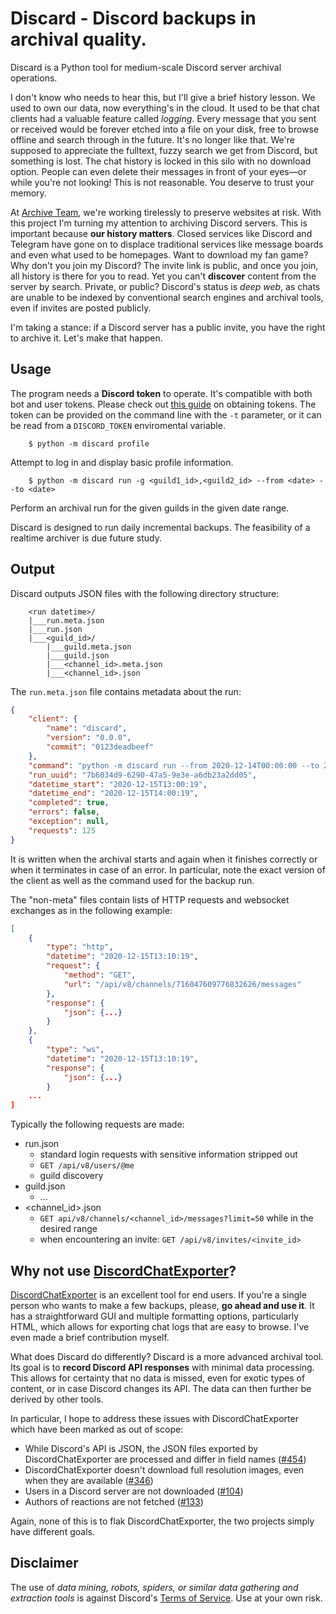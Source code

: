# Discard - Discord backups in archival quality.

Discard is a Python tool for medium-scale Discord server archival operations.

I don't know who needs to hear this, but I'll give a brief history lesson.  We used to own our data, now everything's in the cloud.  It used to be that chat clients had a valuable feature called *logging*.  Every message that you sent or received would be forever etched into a file on your disk, free to browse offline and search through in the future.  It's no longer like that.  We're supposed to appreciate the fulltext, fuzzy search we get from Discord, but something is lost.  The chat history is locked in this silo with no download option.  People can even delete their messages in front of your eyes—or while you're not looking!  This is not reasonable.  You deserve to trust your memory.

At [Archive Team](https://archiveteam.org/), we're working tirelessly to preserve websites at risk.  With this project I'm turning my attention to archiving Discord servers.  This is important because **our history matters**.  Closed services like Discord and Telegram have gone on to displace traditional services like message boards and even what used to be homepages.  Want to download my fan game?  Why don't you join my Discord?  The invite link is public, and once you join, all history is there for you to read.  Yet you can't **discover** content from the server by search.  Private, or public?  Discord's status is *deep web*, as chats are unable to be indexed by conventional search engines and archival tools, even if invites are posted publicly.

I'm taking a stance: if a Discord server has a public invite, you have the right to archive it.  Let's make that happen.

## Usage

The program needs a **Discord token** to operate.  It's compatible with both bot and user tokens.  Please check out [this guide](https://github.com/Tyrrrz/DiscordChatExporter/wiki/Obtaining-Token-and-Channel-IDs) on obtaining tokens.  The token can be provided on the command line with the `-t` parameter, or it can be read from a `DISCORD_TOKEN` enviromental variable.

```
    $ python -m discard profile
```

Attempt to log in and display basic profile information.

```
    $ python -m discard run -g <guild1_id>,<guild2_id> --from <date> --to <date>
```

Perform an archival run for the given guilds in the given date range.

Discard is designed to run daily incremental backups.  The feasibility of a realtime archiver is due future study.

## Output
Discard outputs JSON files with the following directory structure:

```
    <run datetime>/
    |___run.meta.json
    |___run.json
    |___<guild_id>/
        |___guild.meta.json
        |___guild.json
        |___<channel_id>.meta.json
        |___<channel_id>.json
```

The `run.meta.json` file contains metadata about the run:

```json
{
    "client": {
        "name": "discard",
        "version": "0.0.0",
        "commit": "0123deadbeef"
    },
    "command": "python -m discard run --from 2020-12-14T00:00:00 --to 2020-12-15T00:00:00",
    "run_uuid": "7b6034d9-6290-47a5-9e3e-a6db23a2dd05",
    "datetime_start": "2020-12-15T13:00:19",
    "datetime_end": "2020-12-15T14:00:19",
    "completed": true,
    "errors": false,
    "exception": null,
    "requests": 125
}
```

It is written when the archival starts and again when it finishes correctly or when it terminates in case of an error.  In particular, note the exact version of the client as well as the command used for the backup run.

The "non-meta" files contain lists of HTTP requests and websocket exchanges as in the following example:
```json
[
    {
        "type": "http",
        "datetime": "2020-12-15T13:10:19",
        "request": {
            "method": "GET",
            "url": "/api/v8/channels/716047609776832626/messages"
        },
        "response": {
            "json": {...}
        }
    },
    {
        "type": "ws",
        "datetime": "2020-12-15T13:10:19",
        "response": {
            "json": {...}
        }
    ...
]
```

Typically the following requests are made:

* run.json
    * standard login requests with sensitive information stripped out
    * `GET /api/v8/users/@me`
    * guild discovery
* guild.json
    * ...
* <channel_id>.json
    * `GET api/v8/channels/<channel_id>/messages?limit=50` while in the desired range
    * when encountering an invite: `GET /api/v8/invites/<invite_id>`

## Why not use [DiscordChatExporter](https://github.com/Tyrrrz/DiscordChatExporter)?

[DiscordChatExporter](https://github.com/Tyrrrz/DiscordChatExporter) is an excellent tool for end users.  If you're a single person who wants to make a few backups, please, **go ahead and use it**.  It has a straightforward GUI and multiple formatting options, particularly HTML, which allows for exporting chat logs that are easy to browse.  I've even made a brief contribution myself.

What does Discard do differently?  Discard is a more advanced archival tool.  Its goal is to **record Discord API responses** with minimal data processing.  This allows for certainty that no data is missed, even for exotic types of content, or in case Discord changes its API.  The data can then further be derived by other tools.

In particular, I hope to address these issues with DiscordChatExporter which have been marked as out of scope:

* While Discord's API is JSON, the JSON files exported by DiscordChatExporter are processed and differ in field names ([#454](https://github.com/Tyrrrz/DiscordChatExporter/issues/454))
* DiscordChatExporter doesn't download full resolution images, even when they are available ([#346](https://github.com/Tyrrrz/DiscordChatExporter/issues/346))
* Users in a Discord server are not downloaded ([#104](https://github.com/Tyrrrz/DiscordChatExporter/issues/104))
* Authors of reactions are not fetched ([#133](https://github.com/Tyrrrz/DiscordChatExporter/issues/133))

Again, none of this is to flak DiscordChatExporter, the two projects simply have different goals.

## Disclaimer

The use of *data mining, robots, spiders, or similar data gathering and extraction tools* is against Discord's [Terms of Service](https://discord.com/terms).  Use at your own risk.
